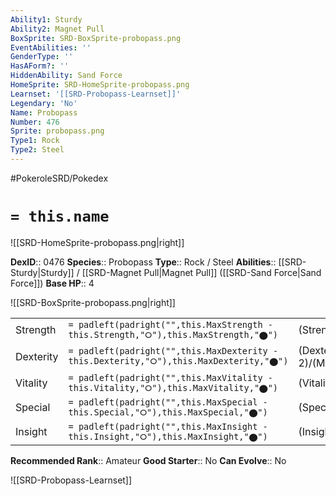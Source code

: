 ```yaml
---
Ability1: Sturdy
Ability2: Magnet Pull
BoxSprite: SRD-BoxSprite-probopass.png
EventAbilities: ''
GenderType: ''
HasAForm?: ''
HiddenAbility: Sand Force
HomeSprite: SRD-HomeSprite-probopass.png
Learnset: '[[SRD-Probopass-Learnset]]'
Legendary: 'No'
Name: Probopass
Number: 476
Sprite: probopass.png
Type1: Rock
Type2: Steel
---
```


#PokeroleSRD/Pokedex

# `= this.name`

![[SRD-HomeSprite-probopass.png|right]]

**DexID**:: 0476
**Species**:: Probopass
**Type**:: Rock / Steel
**Abilities**:: [[SRD-Sturdy|Sturdy]] / [[SRD-Magnet Pull|Magnet Pull]] ([[SRD-Sand Force|Sand Force]])
**Base HP**:: 4

![[SRD-BoxSprite-probopass.png|right]]

|           |                                                                                        |                                          |
| --------- | -------------------------------------------------------------------------------------- | ---------------------------------------- |
| Strength  | `= padleft(padright("",this.MaxStrength - this.Strength,"⭘"),this.MaxStrength,"⬤")`    | (Strength::2)/(MaxStrength::4)   |
| Dexterity | `= padleft(padright("",this.MaxDexterity - this.Dexterity,"⭘"),this.MaxDexterity,"⬤")` | (Dexterity:: 2)/(MaxDexterity::5) |
| Vitality  | `= padleft(padright("",this.MaxVitality - this.Vitality,"⭘"),this.MaxVitality,"⬤")`    | (Vitality::4)/(MaxVitality::8)   |
| Special   | `= padleft(padright("",this.MaxSpecial - this.Special,"⭘"),this.MaxSpecial,"⬤")`       | (Special::2)/(MaxSpecial::5)     |
| Insight   | `= padleft(padright("",this.MaxInsight - this.Insight,"⭘"),this.MaxInsight,"⬤")`       | (Insight::4)/(MaxInsight::8)     |

**Recommended Rank**:: Amateur
**Good Starter**:: No
**Can Evolve**:: No

![[SRD-Probopass-Learnset]]